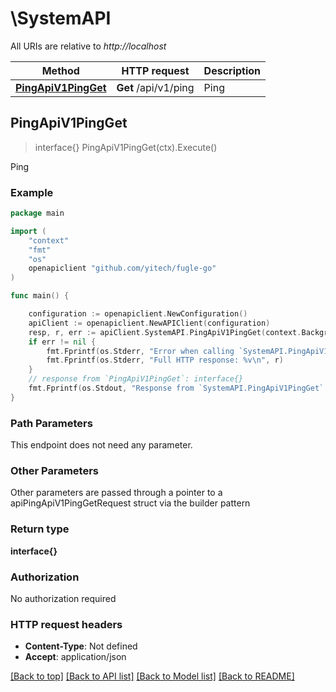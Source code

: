 # \SystemAPI

All URIs are relative to *http://localhost*

Method | HTTP request | Description
------------- | ------------- | -------------
[**PingApiV1PingGet**](SystemAPI.md#PingApiV1PingGet) | **Get** /api/v1/ping | Ping



## PingApiV1PingGet

> interface{} PingApiV1PingGet(ctx).Execute()

Ping

### Example

```go
package main

import (
	"context"
	"fmt"
	"os"
	openapiclient "github.com/yitech/fugle-go"
)

func main() {

	configuration := openapiclient.NewConfiguration()
	apiClient := openapiclient.NewAPIClient(configuration)
	resp, r, err := apiClient.SystemAPI.PingApiV1PingGet(context.Background()).Execute()
	if err != nil {
		fmt.Fprintf(os.Stderr, "Error when calling `SystemAPI.PingApiV1PingGet``: %v\n", err)
		fmt.Fprintf(os.Stderr, "Full HTTP response: %v\n", r)
	}
	// response from `PingApiV1PingGet`: interface{}
	fmt.Fprintf(os.Stdout, "Response from `SystemAPI.PingApiV1PingGet`: %v\n", resp)
}
```

### Path Parameters

This endpoint does not need any parameter.

### Other Parameters

Other parameters are passed through a pointer to a apiPingApiV1PingGetRequest struct via the builder pattern


### Return type

**interface{}**

### Authorization

No authorization required

### HTTP request headers

- **Content-Type**: Not defined
- **Accept**: application/json

[[Back to top]](#) [[Back to API list]](../README.md#documentation-for-api-endpoints)
[[Back to Model list]](../README.md#documentation-for-models)
[[Back to README]](../README.md)

